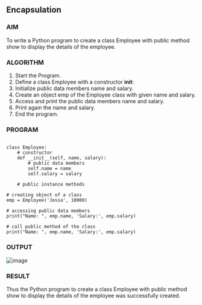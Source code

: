 

## Encapsulation

### AIM  

To write a Python program to create a class Employee with public method show to display the details of the employee.

### ALGORITHM

1. Start the Program.
2. Define a class Employee with a constructor __init__:
3. Initialize public data members name and salary.
4. Create an object emp of the Employee class with given name and salary.
5. Access and print the public data members name and salary.
6. Print again the name and salary.
7. End the program.

### PROGRAM

```

class Employee:
    # constructor
    def __init__(self, name, salary):
        # public data members
        self.name = name
        self.salary = salary

    # public instance methods
    
# creating object of a class
emp = Employee('Jessa', 10000)

# accessing public data members
print("Name: ", emp.name, 'Salary:', emp.salary)

# call public method of the class
print("Name: ", emp.name, 'Salary:', emp.salary)

```

### OUTPUT

![image](https://github.com/user-attachments/assets/ebc32dbc-a057-4d54-8d82-a656ef2c0e08)

### RESULT

Thus the Python program to create a class Employee with public method show to display the details of the employee was successfully created.
